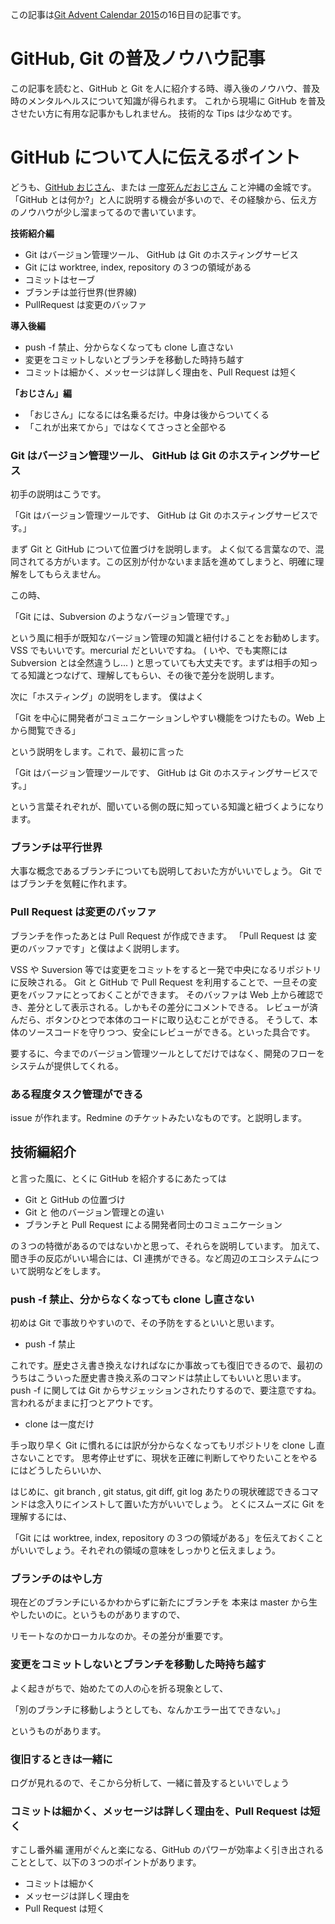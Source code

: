 この記事は[Git Advent Calendar 2015](http://qiita.com/advent-calendar/2015/git)の16日目の記事です。

# GitHub, Git の普及ノウハウ記事

この記事を読むと、GitHub と Git を人に紹介する時、導入後のノウハウ、普及時のメンタルヘルスについて知識が得られます。
これから現場に GitHub を普及させたい方に有用な記事かもしれません。
技術的な Tips は少なめです。

# GitHub について人に伝えるポイント

どうも、[GitHub おじさん](http://www.slideshare.net/yutakakinjyo/github-36864200)、または [一度死んだおじさん](http://www.slideshare.net/yutakakinjyo/hackerscample-lt-49900119) こと沖縄の金城です。「GitHub とは何か?」と人に説明する機会が多いので、その経験から、伝え方のノウハウが少し溜まってるので書いています。

**技術紹介編**
- Git はバージョン管理ツール、 GitHub は Git のホスティングサービス
- Git には worktree, index, repository の３つの領域がある
- コミットはセーブ
- ブランチは並行世界(世界線)
- PullRequest は変更のバッファ

**導入後編**
- push -f 禁止、分からなくなっても clone し直さない
- 変更をコミットしないとブランチを移動した時持ち越す
- コミットは細かく、メッセージは詳しく理由を、Pull Request は短く

**「おじさん」編**
- 「おじさん」になるには名乗るだけ。中身は後からついてくる
- 「これが出来てから」ではなくてさっさと全部やる

### Git はバージョン管理ツール、 GitHub は Git のホスティングサービス

初手の説明はこうです。

「Git はバージョン管理ツールです、 GitHub は Git のホスティングサービスです。」

まず Git と GitHub について位置づけを説明します。
よく似てる言葉なので、混同されてる方がいます。この区別が付かないまま話を進めてしまうと、明確に理解をしてもらえません。

この時、

「Git には、Subversion のようなバージョン管理です。」

という風に相手が既知なバージョン管理の知識と紐付けることをお勧めします。VSS でもいいです。mercurial だといいですね。
( いや、でも実際には Subversion とは全然違うし... ) と思っていても大丈夫です。まずは相手の知ってる知識とつなげて、理解してもらい、その後で差分を説明します。

次に「ホスティング」の説明をします。
僕はよく

「Git を中心に開発者がコミュニケーションしやすい機能をつけたもの。Web 上から閲覧できる」

という説明をします。これで、最初に言った

「Git はバージョン管理ツールです、 GitHub は Git のホスティングサービスです。」

という言葉それぞれが、聞いている側の既に知っている知識と紐づくようになります。

### ブランチは平行世界

大事な概念であるブランチについても説明しておいた方がいいでしょう。
Git ではブランチを気軽に作れます。

### Pull Request は変更のバッファ

ブランチを作ったあとは Pull Request が作成できます。
「Pull Request は 変更のバッファです」と僕はよく説明します。

VSS や Suversion 等では変更をコミットをすると一発で中央になるリポジトリに反映される。
Git と GitHub で Pull Request を利用することで、一旦その変更をバッファにとっておくことができます。
そのバッファは Web 上から確認でき、差分として表示される。しかもその差分にコメントできる。
レビューが済んだら、ボタンひとつで本体のコードに取り込むことができる。
そうして、本体のソースコードを守りつつ、安全にレビューができる。といった具合です。

要するに、今までのバージョン管理ツールとしてだけではなく、開発のフローをシステムが提供してくれる。

### ある程度タスク管理ができる

issue が作れます。Redmine のチケットみたいなものです。と説明します。

## 技術編紹介

と言った風に、とくに GitHub を紹介するにあたっては

- Git と GitHub の位置づけ
- Git と 他のバージョン管理との違い
- ブランチと Pull Request による開発者同士のコミュニケーション

の３つの特徴があるのではないかと思って、それらを説明しています。
加えて、聞き手の反応がいい場合には、CI 連携ができる。など周辺のエコシステムについて説明などをします。

### push -f 禁止、分からなくなっても clone し直さない

初めは Git で事故りやすいので、その予防をするといいと思います。

- push -f 禁止

これです。歴史さえ書き換えなければなにか事故っても復旧できるので、最初のうちはこういった歴史書き換え系のコマンドは禁止してもいいと思います。
push -f に関しては Git からサジェッションされたりするので、要注意ですね。言われるがままに打つとアウトです。

- clone は一度だけ

手っ取り早く Git に慣れるには訳が分からなくなってもリポジトリを clone し直さないことです。
思考停止せずに、現状を正確に判断してやりたいことをやるにはどうしたらいいか、

はじめに、git branch , git status, git diff, git log あたりの現状確認できるコマンドは念入りにインストして置いた方がいいでしょう。
とくにスムーズに Git を理解するには、

「Git には worktree, index, repository の３つの領域がある」を伝えておくことがいいでしょう。それぞれの領域の意味をしっかりと伝えましょう。

### ブランチのはやし方

現在どのブランチにいるかわからずに新たにブランチを
本来は master から生やしたいのに。というものがありますので、

リモートなのかローカルなのか。その差分が重要です。

### 変更をコミットしないとブランチを移動した時持ち越す

よく起きがちで、始めたての人の心を折る現象として、

「別のブランチに移動しようとしても、なんかエラー出てできない。」

というものがあります。

### 復旧するときは一緒に

ログが見れるので、そこから分析して、一緒に普及するといいでしょう

### コミットは細かく、メッセージは詳しく理由を、Pull Request は短く

すこし番外編
運用がぐんと楽になる、GitHub のパワーが効率よく引き出されることとして、以下の３つのポイントがあります。

- コミットは細かく
- メッセージは詳しく理由を
- Pull Request は短く

